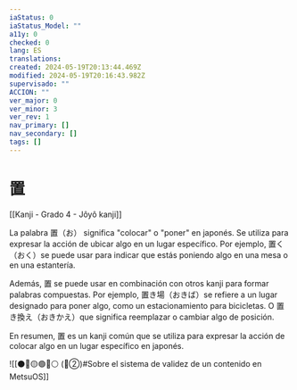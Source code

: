 ```yaml
---
iaStatus: 0
iaStatus_Model: ""
a11y: 0
checked: 0
lang: ES
translations: 
created: 2024-05-19T20:13:44.469Z
modified: 2024-05-19T20:16:43.982Z
supervisado: ""
ACCION: ""
ver_major: 0
ver_minor: 3
ver_rev: 1
nav_primary: []
nav_secondary: []
tags: []
---
```

# 置

[[Kanji - Grado 4 - Jôyô kanji]]

La palabra 置（お） significa "colocar" o "poner" en japonés. Se utiliza para expresar la acción de ubicar algo en un lugar específico. Por ejemplo, 置く（おく）se puede usar para indicar que estás poniendo algo en una mesa o en una estantería.

Además, 置 se puede usar en combinación con otros kanji para formar palabras compuestas. Por ejemplo, 置き場（おきば）se refiere a un lugar designado para poner algo, como un estacionamiento para bicicletas. O 置き換え（おきかえ）que significa reemplazar o cambiar algo de posición.

En resumen, 置 es un kanji común que se utiliza para expresar la acción de colocar algo en un lugar específico en japonés.


![[⚫🔴🟡🟢🔵⚪ (🔴②)#Sobre el sistema de validez de un contenido en MetsuOS]]